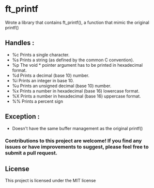 # ft_printf

Wrote a library that contains ft_printf(), a function that mimic the original printf()

## Handles :

- %c Prints a single character.
- %s Prints a string (as defined by the common C convention).
- %p The void * pointer argument has to be printed in hexadecimal format.
- %d Prints a decimal (base 10) number.
- %i Prints an integer in base 10.
- %u Prints an unsigned decimal (base 10) number.
- %x Prints a number in hexadecimal (base 16) lowercase format.
- %X Prints a number in hexadecimal (base 16) uppercase format.
- %% Prints a percent sign

## Exception : 
- Doesn't have the same buffer management as the original printf()

### Contributions to this project are welcome! If you find any issues or have improvements to suggest, please feel free to submit a pull request.
## License

This project is licensed under the MIT license

